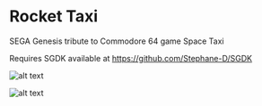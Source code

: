 # Rocket Taxi
SEGA Genesis tribute to Commodore 64 game Space Taxi

Requires SGDK available at https://github.com/Stephane-D/SGDK

![alt text](http://intrusoft.com/rockettaxi/taxi1.png)

![alt text](http://intrusoft.com/rockettaxi/taxi2.png)
